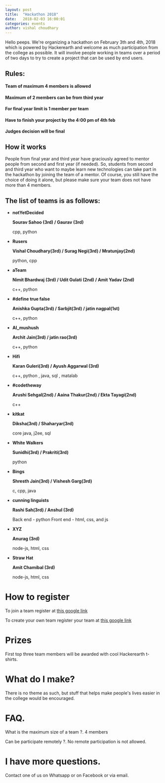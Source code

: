 ```yaml
---
layout: post
title:  "Hackathon 2018"
date:   2018-02-03 16:00:01
categories: events
author: vishal choudhary
---
```


Hello peeps. We're organizing a hackathon on February 3th and 4th, 2018 which is powered by Hackerearth and welcome as much participation
from the college as possible. It will involve people working in teams over a period of two days to try to
create a project that can be used by end users.

## Rules:
#### Team of maximum 4 members is allowed 
#### Maximum of 2 members can be from third year 
#### For final year limit is 1 member per team 
#### Have to finish your project by the 4:00 pm of 4th feb 
#### Judges decision will be final 

## How it works

People from final year and third year have graciously agreed to mentor people from second and first year
(if needed). So, students from second and third year who want to maybe learn new technologies can take part
in the hackathon by joining the team of a mentor. Of course, you still have the choice of doing it alone,
but please make sure your team does not have more than 4 members.

## The list of teams is as follows:
* **notYetDecided**

  **Sourav Sahoo (3rd) / Gaurav (3rd)**

  cpp, python

* **Rusers**

  **Vishal Choudhary(3rd) / Surag Negi(3rd) / Mratunjay(2nd)**

  python, cpp

* **aTeam**

  **Nimit Bhardwaj (3rd) / Udit Gulati (2nd) / Amit Yadav (2nd)**

  c++, python

* **#define true false**

  **Anishka Gupta(3rd) / Sarbjit(3rd) / jatin nagpal(1st)**

  c++, python

* **Al_mushush**

  **Archit Jain(3rd) / jatin rao(3rd)**

  c++, python 

* **Hifi**

  **Karan Guleri(3rd) / Ayush Aggarwal (3rd)**

  c++, python , java, sql , matalab

* **#codetheway**

  **Arushi Sehgal(2nd) / Aaina Thakur(2nd) / Ekta Tayagi(2nd)**

  c++ 

* **kitkat**

  **Diksha(3rd) / Shaharyar(3rd)**

  core java, j2ee, sql 
* **White Walkers**

  **Sunidhi(3rd) / Prakriti(3rd)**

  python

* **Bings**

  **Shresth Jain(3rd) / Vishesh Garg(3rd)**

  c, cpp, java

* **cunning linguists** 

  **Rashi Sah(3rd) / Anshul (3rd)**  

  Back end - python Front end - html, css, and js

* **XYZ**

  **Anurag (3rd)**

  node-js, html, css

* **Straw Hat**

  **Amit Chamibal (3rd)**

  node-js, html, css

# How to register
To join a team register at [this google link](https://docs.google.com/forms/d/e/1FAIpQLSdMlgv5fivp8E8h-iXx4RDe9zeRfnPaSgA27q80dg4sSMGXJg/viewform)

To create your own team register your team at [this google link](https://docs.google.com/forms/d/e/1FAIpQLSdOU5oLJ5fGGDCKKvY1XCQC3X2jjKGZFy9F4JAK6kHNXvS62A/viewform)
# Prizes 
First top three team members will be awarded with cool Hackerearth t-shirts.

# What do I make?

There is no theme as such, but stuff that helps make people's lives easier in the college would be encouraged.

# FAQ.

What is the maximum size of a team ?.
4 members

Can be participate remotely ?.
No remote participation is not allowed. 


# I have more questions.

Contact one of us on Whatsapp or on Facebook or via email.

